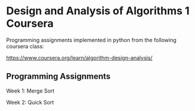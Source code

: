 # Design and Analysis of Algorithms 1 Coursera
Programming assignments implemented in python from the following coursera class:

https://www.coursera.org/learn/algorithm-design-analysis/
## Programming Assignments
Week 1: Merge Sort

Week 2: Quick Sort
